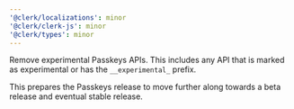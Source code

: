 ```yaml
---
'@clerk/localizations': minor
'@clerk/clerk-js': minor
'@clerk/types': minor
---
```


Remove experimental Passkeys APIs. This includes any API that is marked as experimental or has the `__experimental_` prefix.

This prepares the Passkeys release to move further along towards a beta release and eventual stable release.
